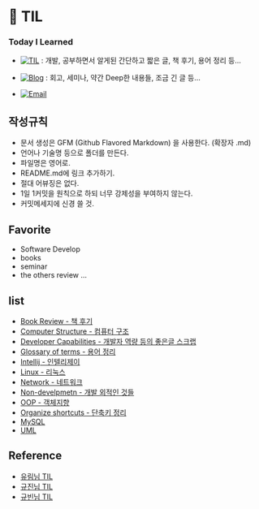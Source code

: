 # 📝 TIL
<h3>Today I Learned</h3>

- [![TIL](https://img.shields.io/badge/TIL-Github-brightgreen.svg)](https://github.com/gwonsungjun/TIL) : 개발, 공부하면서 알게된 간단하고 짧은 글, 책 후기, 용어 정리 등...

- [![Blog](https://img.shields.io/badge/Blog-gwonsungjun.github.io-blue.svg)](https://gwonsungjun.github.io/) : 회고, 세미나, 약간 Deep한 내용들, 조금 긴 글 등...   

- [![Email](https://img.shields.io/badge/Email-gwonsungjun-yellow.svg)](mailto:sungjunpizz@gmail.com)

## 작성규칙
  - 문서 생성은 GFM (Github Flavored Markdown) 을 사용한다. (확장자 .md)
  - 언어나 기술명 등으로 폴더를 만든다.
  - 파일명은 영어로.
  - README.md에 링크 추가하기.
  - 절대 어뷰징은 없다.
  - 1일 1커밋을 원칙으로 하되 너무 강제성을 부여하지 않는다.
  - 커밋메세지에 신경 쓸 것.

## Favorite
  - Software Develop
  - books
  - seminar
  - the others review ...

## list
  - [Book Review - 책 후기](https://github.com/gwonsungjun/TIL/tree/master/Book-Review)
  - [Computer Structure - 컴퓨터 구조](https://github.com/gwonsungjun/TIL/tree/master/ComputerStructure)
  - [Developer Capabilities - 개발자 역량 등의 좋은글 스크랩](https://github.com/gwonsungjun/TIL/tree/master/Developer-Capabilities)
  - [Glossary of terms - 용어 정리](https://github.com/gwonsungjun/TIL/tree/master/GlossaryOfTerms)
  - [Intellij - 인텔리제이](https://github.com/gwonsungjun/TIL/tree/master/Intellij)
  - [Linux - 리눅스](https://github.com/gwonsungjun/TIL/tree/master/Linux/Ubuntu/How-to-install)
  - [Network - 네트워크](https://github.com/gwonsungjun/TIL/tree/master/Network)
  - [Non-develpmetn - 개발 외적인 것들](https://github.com/gwonsungjun/TIL/tree/master/Non-development)
  - [OOP - 객체지향](https://github.com/gwonsungjun/TIL/blob/master/OOP/Object-oriented-programming.md)
  - [Organize shortcuts - 단축키 정리](https://github.com/gwonsungjun/TIL/tree/master/Organize-Shortcuts)
  - [MySQL](https://github.com/gwonsungjun/TIL/tree/master/RDB/MySQL)
  - [UML](https://github.com/gwonsungjun/TIL/tree/master/UML)


## Reference
- [유림님 TIL](https://github.com/milooy/TIL#today-i-learned)
- [규진님 TIL](https://github.com/iamkyu/TIL)
- [규빈님 TIL](https://github.com/Gyubin/TIL)